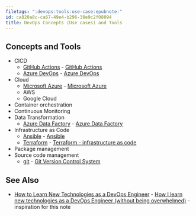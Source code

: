 ```yaml
---
filetags: ":devops:tools:use-case:epubnote:"
id: ca820a8c-ca67-49e4-b296-38e9c2f08094
title: DevOps Concepts (Use cases) and Tools
---
```


## Concepts and Tools

- CICD
  - [GitHub Actions](../005-computer-tech-github-actions) - [GitHub
    Actions](id:d31aae40-327e-4fa0-ac61-75fe83907cf1)
  - [Azure DevOps](../004-67-tech-microsoft-azure-devops) - [Azure
    DevOps](id:690360f5-6e57-40ac-b612-d60fc706e0d9)
- Cloud
  - [Microsoft Azure](../004-67-tech-microsoft-azure) - [Microsoft
    Azure](id:82cd7fee-3e7c-4c71-ae88-7f6b6ce9cfdc)
  - AWS
  - Google Cloud
- Container orchestration
- Continuous Monitoring
- Data Transformation
  - [Azure Data Factory](../004-67-tech-microsoft-azure-data-factory) -
    [Azure Data Factory](id:7200e72b-33f4-4ca3-ae75-91d939b75ecd)
- Infrastructure as Code
  - [Ansible](../005-computer-tech-devops-ansible) -
    [Ansible](id:9d393a61-59de-4540-9495-0c2122cf3d59)
  - [Terraform](../005-computer-tech-devops-terraform) - [Terraform -
    infrastructure as code](id:df7e9ded-8c8b-4ede-8d31-7ad229c1b7d1)
- Package management
- Source code management
  - [git](../005-tech-git) - [Git Version Control
    System](id:419da8ba-373b-4e83-9f3a-0d20f7804ed1)

## See Also

- [How to Learn New Technologies as a DevOps
  Engineer](../370-education-learning-how-to-learn-new-technologies-devops-engineer) -
  [How I learn new technologies as a DevOps Engineer (without being
  overwhelmed)](id:066aa3a4-b95c-4068-9e5e-660060bf7ed3) - inspiration
  for this note
